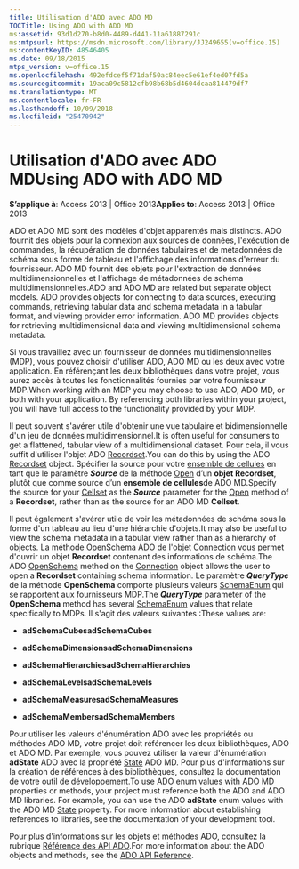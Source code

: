 ```yaml
---
title: Utilisation d'ADO avec ADO MD
TOCTitle: Using ADO with ADO MD
ms:assetid: 93d1d270-b8d0-4489-d441-11a61887291c
ms:mtpsurl: https://msdn.microsoft.com/library/JJ249655(v=office.15)
ms:contentKeyID: 48546405
ms.date: 09/18/2015
mtps_version: v=office.15
ms.openlocfilehash: 492efdcef5f71daf50ac84eec5e61ef4ed07fd5a
ms.sourcegitcommit: 19aca09c5812cfb98b68b5d4604dcaa814479df7
ms.translationtype: MT
ms.contentlocale: fr-FR
ms.lasthandoff: 10/09/2018
ms.locfileid: "25470942"
---
```

# <a name="using-ado-with-ado-md"></a><span data-ttu-id="da205-102">Utilisation d'ADO avec ADO MD</span><span class="sxs-lookup"><span data-stu-id="da205-102">Using ADO with ADO MD</span></span>


<span data-ttu-id="da205-103">**S’applique à**: Access 2013 | Office 2013</span><span class="sxs-lookup"><span data-stu-id="da205-103">**Applies to**: Access 2013 | Office 2013</span></span>

<span data-ttu-id="da205-p101">ADO et ADO MD sont des modèles d'objet apparentés mais distincts. ADO fournit des objets pour la connexion aux sources de données, l'exécution de commandes, la récupération de données tabulaires et de métadonnées de schéma sous forme de tableau et l'affichage des informations d'erreur du fournisseur. ADO MD fournit des objets pour l'extraction de données multidimensionnelles et l'affichage de métadonnées de schéma multidimensionnelles.</span><span class="sxs-lookup"><span data-stu-id="da205-p101">ADO and ADO MD are related but separate object models. ADO provides objects for connecting to data sources, executing commands, retrieving tabular data and schema metadata in a tabular format, and viewing provider error information. ADO MD provides objects for retrieving multidimensional data and viewing multidimensional schema metadata.</span></span>

<span data-ttu-id="da205-p102">Si vous travaillez avec un fournisseur de données multidimensionnelles (MDP), vous pouvez choisir d'utiliser ADO, ADO MD ou les deux avec votre application. En référençant les deux bibliothèques dans votre projet, vous aurez accès à toutes les fonctionnalités fournies par votre fournisseur MDP.</span><span class="sxs-lookup"><span data-stu-id="da205-p102">When working with an MDP you may choose to use ADO, ADO MD, or both with your application. By referencing both libraries within your project, you will have full access to the functionality provided by your MDP.</span></span>

<span data-ttu-id="da205-109">Il peut souvent s'avérer utile d'obtenir une vue tabulaire et bidimensionnelle d'un jeu de données multidimensionnel.</span><span class="sxs-lookup"><span data-stu-id="da205-109">It is often useful for consumers to get a flattened, tabular view of a multidimensional dataset.</span></span> <span data-ttu-id="da205-110">Pour cela, il vous suffit d'utiliser l'objet ADO [Recordset](recordset-object-ado.md).</span><span class="sxs-lookup"><span data-stu-id="da205-110">You can do this by using the ADO [Recordset](recordset-object-ado.md) object.</span></span> <span data-ttu-id="da205-111">Spécifier la source pour votre [ensemble de cellules](cellset-object-ado-md.md) en tant que le paramètre ***Source*** de la méthode [Open](open-method-ado-recordset.md) d’un **objet Recordset**, plutôt que comme source d’un **ensemble de cellules**de ADO MD.</span><span class="sxs-lookup"><span data-stu-id="da205-111">Specify the source for your [Cellset](cellset-object-ado-md.md) as the ***Source*** parameter for the [Open](open-method-ado-recordset.md) method of a **Recordset**, rather than as the source for an ADO MD **Cellset**.</span></span>

<span data-ttu-id="da205-112">Il peut également s'avérer utile de voir les métadonnées de schéma sous la forme d'un tableau au lieu d'une hiérarchie d'objets.</span><span class="sxs-lookup"><span data-stu-id="da205-112">It may also be useful to view the schema metadata in a tabular view rather than as a hierarchy of objects.</span></span> <span data-ttu-id="da205-113">La méthode [OpenSchema](openschema-method-ado.md) ADO de l'objet [Connection](connection-object-ado.md) vous permet d'ouvrir un objet **Recordset** contenant des informations de schéma.</span><span class="sxs-lookup"><span data-stu-id="da205-113">The ADO [OpenSchema](openschema-method-ado.md) method on the [Connection](connection-object-ado.md) object allows the user to open a **Recordset** containing schema information.</span></span> <span data-ttu-id="da205-114">Le paramètre ***QueryType*** de la méthode **OpenSchema** comporte plusieurs valeurs [SchemaEnum](schemaenum.md) qui se rapportent aux fournisseurs MDP.</span><span class="sxs-lookup"><span data-stu-id="da205-114">The ***QueryType*** parameter of the **OpenSchema** method has several [SchemaEnum](schemaenum.md) values that relate specifically to MDPs.</span></span> <span data-ttu-id="da205-115">Il s'agit des valeurs suivantes :</span><span class="sxs-lookup"><span data-stu-id="da205-115">These values are:</span></span>

  - <span data-ttu-id="da205-116">**adSchemaCubes**</span><span class="sxs-lookup"><span data-stu-id="da205-116">**adSchemaCubes**</span></span>

  - <span data-ttu-id="da205-117">**adSchemaDimensions**</span><span class="sxs-lookup"><span data-stu-id="da205-117">**adSchemaDimensions**</span></span>

  - <span data-ttu-id="da205-118">**adSchemaHierarchies**</span><span class="sxs-lookup"><span data-stu-id="da205-118">**adSchemaHierarchies**</span></span>

  - <span data-ttu-id="da205-119">**adSchemaLevels**</span><span class="sxs-lookup"><span data-stu-id="da205-119">**adSchemaLevels**</span></span>

  - <span data-ttu-id="da205-120">**adSchemaMeasures**</span><span class="sxs-lookup"><span data-stu-id="da205-120">**adSchemaMeasures**</span></span>

  - <span data-ttu-id="da205-121">**adSchemaMembers**</span><span class="sxs-lookup"><span data-stu-id="da205-121">**adSchemaMembers**</span></span>

<span data-ttu-id="da205-p105">Pour utiliser les valeurs d'énumération ADO avec les propriétés ou méthodes ADO MD, votre projet doit référencer les deux bibliothèques, ADO et ADO MD. Par exemple, vous pouvez utiliser la valeur d'énumération **adState** ADO avec la propriété [State](state-property-ado-md.md) ADO MD. Pour plus d'informations sur la création de références à des bibliothèques, consultez la documentation de votre outil de développement.</span><span class="sxs-lookup"><span data-stu-id="da205-p105">To use ADO enum values with ADO MD properties or methods, your project must reference both the ADO and ADO MD libraries. For example, you can use the ADO **adState** enum values with the ADO MD [State](state-property-ado-md.md) property. For more information about establishing references to libraries, see the documentation of your development tool.</span></span>

<span data-ttu-id="da205-125">Pour plus d'informations sur les objets et méthodes ADO, consultez la rubrique [Référence des API ADO](ado-api-reference.md).</span><span class="sxs-lookup"><span data-stu-id="da205-125">For more information about the ADO objects and methods, see the [ADO API Reference](ado-api-reference.md).</span></span>

